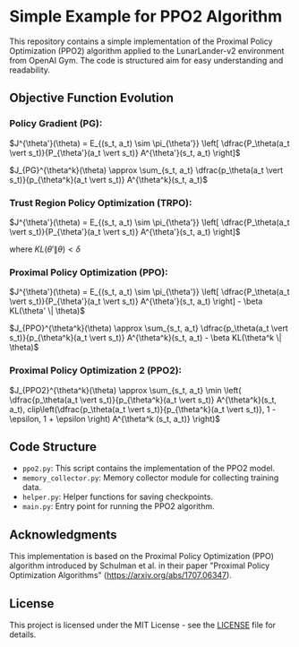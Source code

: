 # Simple Example for PPO2 Algorithm

This repository contains a simple implementation of the Proximal Policy Optimization (PPO2) algorithm applied to the LunarLander-v2 environment from OpenAI Gym. The code is structured aim for easy understanding and readability.

## Objective Function Evolution

### Policy Gradient (PG):

$J^{\theta'}(\theta) = E_{(s_t, a_t) \sim \pi_{\theta'}} \left[ \dfrac{P_\theta(a_t \vert s_t)}{P_{\theta'}(a_t \vert s_t)} A^{\theta'}(s_t, a_t) \right]$

$J_{PG}^{\theta^k}(\theta) \approx \sum_{s_t, a_t} \dfrac{p_\theta(a_t \vert s_t)}{p_{\theta^k}(a_t \vert s_t)} A^{\theta^k}(s_t, a_t)$

### Trust Region Policy Optimization (TRPO):

$J^{\theta'}(\theta) = E_{(s_t, a_t) \sim \pi_{\theta'}} \left[ \dfrac{P_\theta(a_t \vert s_t)}{P_{\theta'}(a_t \vert s_t)} A^{\theta'}(s_t, a_t) \right]$

where $KL(\theta' \| \theta) < \delta$

### Proximal Policy Optimization (PPO):

$J^{\theta'}(\theta) = E_{(s_t, a_t) \sim \pi_{\theta'}} \left[ \dfrac{P_\theta(a_t \vert s_t)}{P_{\theta'}(a_t \vert s_t)} A^{\theta'}(s_t, a_t) \right] - \beta KL(\theta' \| \theta)$

$J_{PPO}^{\theta^k}(\theta) \approx \sum_{s_t, a_t} \dfrac{p_\theta(a_t \vert s_t)}{p_{\theta^k}(a_t \vert s_t)} A^{\theta^k}(s_t, a_t) - \beta KL(\theta^k \| \theta)$

### Proximal Policy Optimization 2 (PPO2):

$J_{PPO2}^{\theta^k}(\theta) \approx \sum_{s_t, a_t} \min \left( \dfrac{p_\theta(a_t \vert s_t)}{p_{\theta^k}(a_t \vert s_t)} A^{\theta^k}(s_t, a_t), clip\left(\dfrac{p_\theta(a_t \vert s_t)}{p_{\theta^k}(a_t \vert s_t)}, 1 - \epsilon, 1 + \epsilon \right) A^{\theta^k (s_t, a_t)} \right)$

## Code Structure

- `ppo2.py`: This script contains the implementation of the PPO2 model.
- `memory_collector.py`: Memory collector module for collecting training data.
- `helper.py`: Helper functions for saving checkpoints.
- `main.py`: Entry point for running the PPO2 algorithm.

## Acknowledgments

This implementation is based on the Proximal Policy Optimization (PPO) algorithm introduced by Schulman et al. in their paper "Proximal Policy Optimization Algorithms" (https://arxiv.org/abs/1707.06347).

## License

This project is licensed under the MIT License - see the [LICENSE](LICENSE) file for details.

